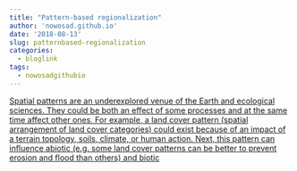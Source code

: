 ```yaml
---
title: "Pattern-based regionalization"
author: 'nowosad.github.io'
date: '2018-08-13'
slug: patternbased-regionalization
categories:
  - bloglink
tags:
  - nowosadgithubio
---
```


[Spatial patterns are an underexplored venue of the Earth and ecological sciences. They could be both an effect of some processes and at the same time affect other ones. For example, a land cover pattern (spatial arrangement of land cover categories) could exist because of an impact of a terrain topology, soils, climate, or human action. Next, this pattern can influence abiotic (e.g. some land cover patterns can be better to prevent erosion and flood than others) and biotic<i class="fas fa-external-link-alt"></i>](https://nowosad.github.io/post/geopat-2-segmentation/)

